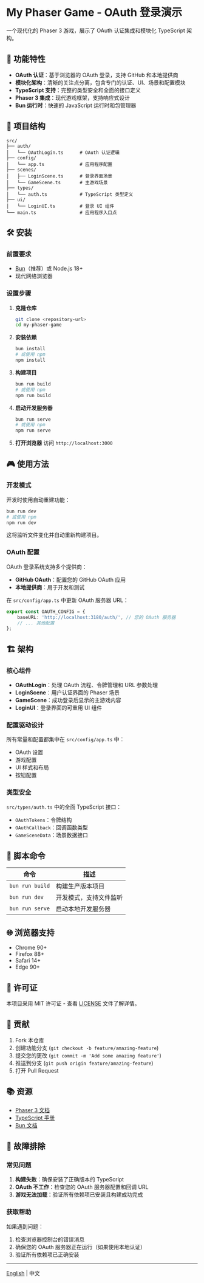 # My Phaser Game - OAuth 登录演示

一个现代化的 Phaser 3 游戏，展示了 OAuth 认证集成和模块化 TypeScript 架构。

## 🚀 功能特性

- **OAuth 认证**：基于浏览器的 OAuth 登录，支持 GitHub 和本地提供商
- **模块化架构**：清晰的关注点分离，包含专门的认证、UI、场景和配置模块
- **TypeScript 支持**：完整的类型安全和全面的接口定义
- **Phaser 3 集成**：现代游戏框架，支持响应式设计
- **Bun 运行时**：快速的 JavaScript 运行时和包管理器

## 📁 项目结构

```
src/
├── auth/
│   └── OAuthLogin.ts      # OAuth 认证逻辑
├── config/
│   └── app.ts             # 应用程序配置
├── scenes/
│   ├── LoginScene.ts      # 登录界面场景
│   └── GameScene.ts       # 主游戏场景
├── types/
│   └── auth.ts            # TypeScript 类型定义
├── ui/
│   └── LoginUI.ts         # 登录 UI 组件
└── main.ts                # 应用程序入口点
```

## 🛠️ 安装

### 前置要求

- [Bun](https://bun.sh/)（推荐）或 Node.js 18+
- 现代网络浏览器

### 设置步骤

1. **克隆仓库**
   ```bash
   git clone <repository-url>
   cd my-phaser-game
   ```

2. **安装依赖**
   ```bash
   bun install
   # 或使用 npm
   npm install
   ```

3. **构建项目**
   ```bash
   bun run build
   # 或使用 npm
   npm run build
   ```

4. **启动开发服务器**
   ```bash
   bun run serve
   # 或使用 npm
   npm run serve
   ```

5. **打开浏览器**
   访问 `http://localhost:3000`

## 🎮 使用方法

### 开发模式

开发时使用自动重建功能：

```bash
bun run dev
# 或使用 npm
npm run dev
```

这将监听文件变化并自动重新构建项目。

### OAuth 配置

OAuth 登录系统支持多个提供商：

- **GitHub OAuth**：配置您的 GitHub OAuth 应用
- **本地提供商**：用于开发和测试

在 `src/config/app.ts` 中更新 OAuth 服务器 URL：

```typescript
export const OAUTH_CONFIG = {
    baseURL: 'http://localhost:3180/auth/', // 您的 OAuth 服务器
    // ... 其他配置
};
```

## 🏗️ 架构

### 核心组件

- **OAuthLogin**：处理 OAuth 流程、令牌管理和 URL 参数处理
- **LoginScene**：用户认证界面的 Phaser 场景
- **GameScene**：成功登录后显示的主游戏内容
- **LoginUI**：登录界面的可重用 UI 组件

### 配置驱动设计

所有常量和配置都集中在 `src/config/app.ts` 中：

- OAuth 设置
- 游戏配置
- UI 样式和布局
- 按钮配置

### 类型安全

`src/types/auth.ts` 中的全面 TypeScript 接口：

- `OAuthTokens`：令牌结构
- `OAuthCallback`：回调函数类型
- `GameSceneData`：场景数据接口

## 🔧 脚本命令

| 命令 | 描述 |
|------|------|
| `bun run build` | 构建生产版本项目 |
| `bun run dev` | 开发模式，支持文件监听 |
| `bun run serve` | 启动本地开发服务器 |

## 🌐 浏览器支持

- Chrome 90+
- Firefox 88+
- Safari 14+
- Edge 90+

## 📝 许可证

本项目采用 MIT 许可证 - 查看 [LICENSE](LICENSE) 文件了解详情。

## 🤝 贡献

1. Fork 本仓库
2. 创建功能分支 (`git checkout -b feature/amazing-feature`)
3. 提交您的更改 (`git commit -m 'Add some amazing feature'`)
4. 推送到分支 (`git push origin feature/amazing-feature`)
5. 打开 Pull Request

## 📚 资源

- [Phaser 3 文档](https://photonstorm.github.io/phaser3-docs/)
- [TypeScript 手册](https://www.typescriptlang.org/docs/)
- [Bun 文档](https://bun.sh/docs)

## 🐛 故障排除

### 常见问题

1. **构建失败**：确保安装了正确版本的 TypeScript
2. **OAuth 不工作**：检查您的 OAuth 服务器配置和回调 URL
3. **游戏无法加载**：验证所有依赖项已安装且构建成功完成

### 获取帮助

如果遇到问题：

1. 检查浏览器控制台的错误消息
2. 确保您的 OAuth 服务器正在运行（如果使用本地认证）
3. 验证所有依赖项已正确安装

---

[English](README.md) | 中文